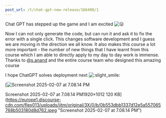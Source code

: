 ```yaml
---
post_url: /t/chat-gpt-new-release/166498/1
---
```

Chat GPT has stepped up the game and I am excited ![:stuck_out_tongue:](https://emoji.discourse-cdn.com/google/stuck_out_tongue.png?v=12 ":stuck_out_tongue:")

Now I can not only generate the code, but can run it and ask it to fix the error with a single click. This changes software development and I guess we are moving in the direction we all know. It also makes this course a lot more important - the number of new things that I have learnt from this course which I am able to directly apply to my day to day work is immense. Thanks to [@s.anand](/u/s.anand) and the entire course team who designed this amazing course

I hope ChatGPT solves deployment next ![:slight_smile:](https://emoji.discourse-cdn.com/google/slight_smile.png?v=12 ":slight_smile:")

[![Screenshot 2025-02-07 at 7.08.14 PM](https://europe1.discourse-cdn.com/flex013/uploads/iitm/optimized/3X/0/b/0b553dbb1337d12e5a557065768b503180d8d762_2_690x363.jpeg)

Screenshot 2025-02-07 at 7.08.14 PM1920×1012 120 KB](https://europe1.discourse-cdn.com/flex013/uploads/iitm/original/3X/0/b/0b553dbb1337d12e5a557065768b503180d8d762.jpeg "Screenshot 2025-02-07 at 7.08.14 PM")